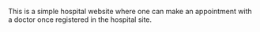 This is a simple hospital website where one can make an appointment with a doctor once registered in the hospital site.
